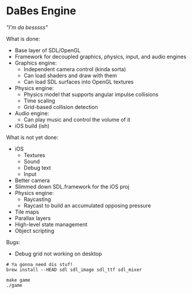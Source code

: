 DaBes Engine
============

_"I'm da besssss"_

What is done:
* Base layer of SDL/OpenGL
* Framework for decoupled graphics, physics, input, and audio engines
* Graphics engine:
    * Independent camera control (kinda sorta)
    * Can load shaders and draw with them
    * Can load SDL surfaces into OpenGL textures
* Physics engine:
    * Physics model that supports angular impulse collisions
    * Time scaling
    * Grid-based collision detection
* Audio engine:
    * Can play music and control the volume of it
* iOS build (ish)

What is not yet done:
* iOS
    * Textures
    * Sound
    * Debug text
    * Input
* Better camera
* Slimmed down SDL.framework for the iOS proj
* Physics engine:
    * Raycasting
    * Raycast to build an accumulated opposing pressure
* Tile maps
* Parallax layers
* High-level state management
* Object scripting

Bugs:
* Debug grid not working on desktop

```
# Ya gonna need dis stuf!
brew install --HEAD sdl sdl_image sdl_ttf sdl_mixer

make game
./game
```
